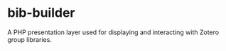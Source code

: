 # bib-builder
A PHP presentation layer used for displaying and interacting with Zotero group libraries.
